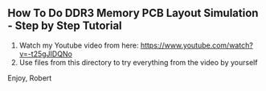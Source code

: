 ## How To Do DDR3 Memory PCB Layout Simulation - Step by Step Tutorial

1. Watch my Youtube video from here: https://www.youtube.com/watch?v=-t25gJIDQNo
2. Use files from this directory to try everything from the video by yourself

Enjoy,
Robert